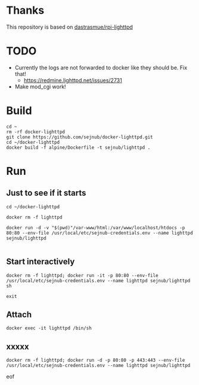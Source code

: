 # Thanks

This repository is based on [dastrasmue/rpi-lighttpd](https://github.com/dastrasmue/rpi-lighttpd)

# TODO

- Currently the logs are not forwarded to docker like they should be. Fix that!
  - https://redmine.lighttpd.net/issues/2731
- Make mod_cgi work!


# Build

````
cd ~
rm -rf docker-lighttpd
git clone https://github.com/sejnub/docker-lighttpd.git
cd ~/docker-lighttpd 
docker build -f alpine/Dockerfile -t sejnub/lighttpd .
````


# Run

## Just to see if it starts
````
cd ~/docker-lighttpd 

docker rm -f lighttpd

docker run -d -v "$(pwd)"/var-www/html:/var/www/localhost/htdocs -p 80:80 --env-file /usr/local/etc/sejnub-credentials.env --name lighttpd sejnub/lighttpd


````

## Start interactively
````
docker rm -f lighttpd; docker run -it -p 80:80 --env-file /usr/local/etc/sejnub-credentials.env --name lighttpd sejnub/lighttpd sh

exit

````

## Attach

````
docker exec -it lighttpd /bin/sh
````

## xxxxx
````
docker rm -f lighttpd; docker run -d -p 80:80 -p 443:443 --env-file /usr/local/etc/sejnub-credentials.env --name lighttpd sejnub/lighttpd
````




eof
